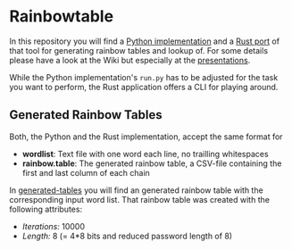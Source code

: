 # Rainbowtable

In this repository you will find a [Python implementation](python) and a
[Rust port](rust/rainbowtable) of that tool for generating rainbow tables and lookup of. For some
details please have a look at the Wiki but especially at the [presentations](presentations).

While the Python implementation's `run.py` has to be adjusted for the task you want to perform, the
Rust application offers a CLI for playing around.

## Generated Rainbow Tables

Both, the Python and the Rust implementation, accept the same format for

- **wordlist**: Text file with one word each line, no trailling whitespaces
- **rainbow.table**: The generated rainbow table, a CSV-file containing the first and last column
  of each chain

In [generated-tables](generated-tables) you will find an generated rainbow table with the
corresponding input word list. That rainbow table was created with the following attributes:

- *Iterations:* 10000
- *Length:* 8 (= 4*8 bits and reduced password length of 8)
